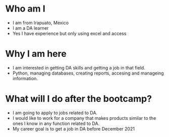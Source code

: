 # Who am I

* I am from Irapuato, Mexico
* I am a DA learner
* Yes I have experience but only using excel and access

# Why I am here

* I am interested in getting DA skills and getting a job in that field.
* Python, managing databases, creating reports, accesing and manageing information.

# What will I do after the bootcamp?

* I am going to apply to jobs related to DA.
* I would like to work for a company that makes products similar to the ones I know in any function related to DA.
* My career goal is to get a job in DA before December 2021

